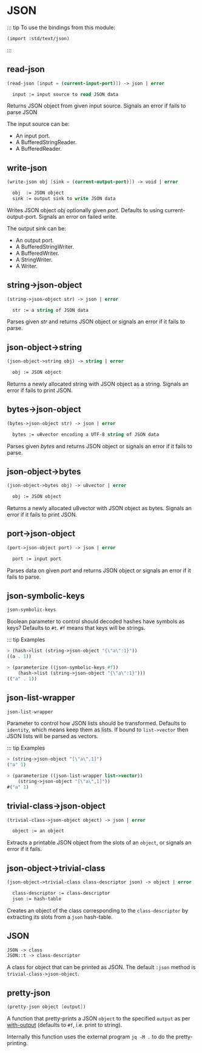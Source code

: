 # JSON
::: tip To use the bindings from this module:
``` scheme
(import :std/text/json)
```
:::

## read-json
``` scheme
(read-json [input = (current-input-port)]) -> json | error

  input := input source to read JSON data
```

Returns JSON object from given input source. Signals an error if fails to parse JSON

The input source can be:
- An input port.
- A BufferedStringReader.
- A BufferedReader.

## write-json
``` scheme
(write-json obj [sink = (current-output-port)]) -> void | error

  obj  := JSON object
  sink := output sink to write JSON data
```

Writes JSON object *obj* optionally given *port*. Defaults to using
current-output-port. Signals an error on failed write.

The output sink can be:
- An output port.
- A BufferedStringWriter.
- A BufferedWriter.
- A StringWriter.
- A Writer.

## string->json-object
``` scheme
(string->json-object str) -> json | error

  str := a string of JSON data
```

Parses given *str* and returns JSON object or signals an error if it fails to parse.

## json-object->string
``` scheme
(json-object->string obj) -> string | error

  obj := JSON object
```

Returns a newly allocated string with JSON object as a string. Signals an error if
fails to print JSON.

## bytes->json-object
``` scheme
(bytes->json-object str) -> json | error

  bytes := u8vector encoding a UTF-8 string of JSON data
```

Parses given *bytes* and returns JSON object or signals an error if it fails to parse.

## json-object->bytes
``` scheme
(json-object->bytes obj) -> u8vector | error

  obj := JSON object
```

Returns a newly allocated u8vector with JSON object as bytes.
Signals an error if it fails to print JSON.

## port->json-object
``` scheme
(port->json-object port) -> json | error

  port := input port
```

Parses data on given *port* and returns JSON object or signals an error if it fails to parse.

## json-symbolic-keys
``` scheme
json-symbolic-keys
```

Boolean parameter to control should decoded hashes have symbols as keys? Defaults to `#t`.
`#f` means that keys will be strings.

::: tip Examples
``` scheme
> (hash->list (string->json-object "{\"a\":1}"))
((a . 1))

> (parameterize ((json-symbolic-keys #f))
    (hash->list (string->json-object "{\"a\":1}")))
(("a" . 1))
```

## json-list-wrapper
``` scheme
json-list-wrapper
```

Parameter to control how JSON lists should be transformed.
Defaults to `identity`, which means keep them as lists.
If bound to `list->vector` then JSON lists will be parsed as vectors.

::: tip Examples
``` scheme
> (string->json-object "[\"a\",1]")
("a" 1)

> (parameterize ((json-list-wrapper list->vector))
    (string->json-object "[\"a\",1]"))
#("a" 1)
```

## trivial-class->json-object
``` scheme
(trivial-class->json-object object) -> json | error

  object := an object
```

Extracts a printable JSON object from the slots of an `object`,
or signals an error if it fails.

## json-object->trivial-class
``` scheme
(json-object->trivial-class class-descriptor json) -> object | error

  class-descriptor := class-descriptor
  json := hash-table
```

Creates an object of the class corresponding to the `class-descriptor`
by extracting its slots from a `json` hash-table.

## JSON
``` scheme
JSON -> class
JSON::t -> class-descriptor
```
A class for object that can be printed as JSON.
The default `:json` method is `trivial-class->json-object`.

## pretty-json
```scheme
(pretty-json object [output])
```
A function that pretty-prints a JSON `object` to the specified `output`
as per [with-output](../misc/ports.md#with-output)
(defaults to `#f`, i.e. print to string).

Internally this function uses the external program `jq -M .` to do the pretty-printing.
